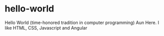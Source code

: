 # hello-world
Hello World (time-honored tradition in computer programming)
Aun Here. I like HTML, CSS, Javascript and Angular
